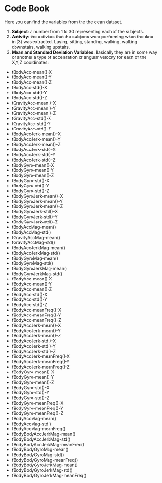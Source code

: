 # Code Book

Here you can find the variables from the the clean dataset.

1. **Subject**: a number from 1 to 30 representing each of the subjects.
2. **Activity**: the activites that the subjects were performing when the data in (3) was extracted. Laying, sitting, standing, walking, walking downstairs, walking upstairs.
3. **Mean and Standard Deviation Variables**. Basically they are in some way or another a type of acceleration or angular velocity for each of the X,Y,Z coordinates:
  * tBodyAcc-mean()-X 
  * tBodyAcc-mean()-Y 
  * tBodyAcc-mean()-Z 
  * tBodyAcc-std()-X 
  * tBodyAcc-std()-Y 
  * tBodyAcc-std()-Z 
  * tGravityAcc-mean()-X 
  * tGravityAcc-mean()-Y 
  * tGravityAcc-mean()-Z 
  * tGravityAcc-std()-X 
  * tGravityAcc-std()-Y 
  * tGravityAcc-std()-Z 
  * tBodyAccJerk-mean()-X 
  * tBodyAccJerk-mean()-Y 
  * tBodyAccJerk-mean()-Z 
  * tBodyAccJerk-std()-X 
  * tBodyAccJerk-std()-Y 
  * tBodyAccJerk-std()-Z 
  * tBodyGyro-mean()-X 
  * tBodyGyro-mean()-Y 
  * tBodyGyro-mean()-Z 
  * tBodyGyro-std()-X 
  * tBodyGyro-std()-Y 
  * tBodyGyro-std()-Z 
  * tBodyGyroJerk-mean()-X 
  * tBodyGyroJerk-mean()-Y 
  * tBodyGyroJerk-mean()-Z 
  * tBodyGyroJerk-std()-X 
  * tBodyGyroJerk-std()-Y 
  * tBodyGyroJerk-std()-Z 
  * tBodyAccMag-mean() 
  * tBodyAccMag-std() 
  * tGravityAccMag-mean() 
  * tGravityAccMag-std() 
  * tBodyAccJerkMag-mean() 
  * tBodyAccJerkMag-std() 
  * tBodyGyroMag-mean() 
  * tBodyGyroMag-std() 
  * tBodyGyroJerkMag-mean() 
  * tBodyGyroJerkMag-std() 
  * fBodyAcc-mean()-X 
  * fBodyAcc-mean()-Y 
  * fBodyAcc-mean()-Z 
  * fBodyAcc-std()-X 
  * fBodyAcc-std()-Y 
  * fBodyAcc-std()-Z 
  * fBodyAcc-meanFreq()-X 
  * fBodyAcc-meanFreq()-Y 
  * fBodyAcc-meanFreq()-Z 
  * fBodyAccJerk-mean()-X 
  * fBodyAccJerk-mean()-Y 
  * fBodyAccJerk-mean()-Z 
  * fBodyAccJerk-std()-X 
  * fBodyAccJerk-std()-Y 
  * fBodyAccJerk-std()-Z 
  * fBodyAccJerk-meanFreq()-X 
  * fBodyAccJerk-meanFreq()-Y 
  * fBodyAccJerk-meanFreq()-Z 
  * fBodyGyro-mean()-X 
  * fBodyGyro-mean()-Y 
  * fBodyGyro-mean()-Z 
  * fBodyGyro-std()-X 
  * fBodyGyro-std()-Y 
  * fBodyGyro-std()-Z 
  * fBodyGyro-meanFreq()-X 
  * fBodyGyro-meanFreq()-Y 
  * fBodyGyro-meanFreq()-Z 
  * fBodyAccMag-mean() 
  * fBodyAccMag-std() 
  * fBodyAccMag-meanFreq() 
  * fBodyBodyAccJerkMag-mean() 
  * fBodyBodyAccJerkMag-std() 
  * fBodyBodyAccJerkMag-meanFreq() 
  * fBodyBodyGyroMag-mean() 
  * fBodyBodyGyroMag-std() 
  * fBodyBodyGyroMag-meanFreq() 
  * fBodyBodyGyroJerkMag-mean() 
  * fBodyBodyGyroJerkMag-std() 
  * fBodyBodyGyroJerkMag-meanFreq()
